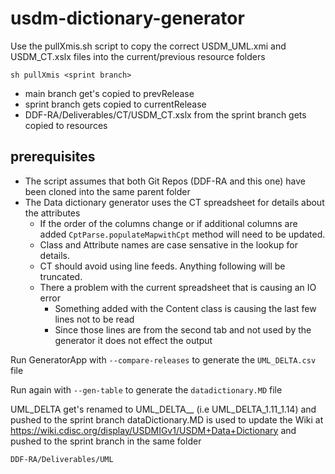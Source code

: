 # usdm-dictionary-generator
Use the pullXmis.sh script to copy the correct USDM_UML.xmi and USDM_CT.xslx files into the current/previous resource folders  

    sh pullXmis <sprint branch>
- main branch get's copied to prevRelease
- sprint branch gets copied to currentRelease
- DDF-RA/Deliverables/CT/USDM_CT.xslx from the sprint branch gets copied to resources

## prerequisites

- The script assumes that both Git Repos (DDF-RA and this one) have been cloned into the same parent folder
- The Data dictionary generator uses the CT spreadsheet for details about the attributes
  - If the order of the columns change or if additional columns are added `CptParse.populateMapwithCpt` method will need to be updated.
  - Class and Attribute names are case sensative in the lookup for details.
  - CT should avoid using line feeds.  Anything following will be truncated.
  - There a problem with the current spreadsheet that is causing an IO error
    - Something added with the Content class is causing the last few lines not to be read
    - Since those lines are from the second tab and not used by the generator it does not effect the output

Run GeneratorApp with `--compare-releases` to generate the `UML_DELTA.csv` file
    
Run again with `--gen-table` to generate the `datadictionary.MD` file

UML_DELTA get's renamed to UML_DELTA_<prev>_<current> (i.e UML_DELTA_1.11_1.14) and pushed to the sprint branch
dataDictionary.MD is used to update the Wiki at https://wiki.cdisc.org/display/USDMIGv1/USDM+Data+Dictionary  and pushed to the sprint branch in the same folder
    
    DDF-RA/Deliverables/UML


